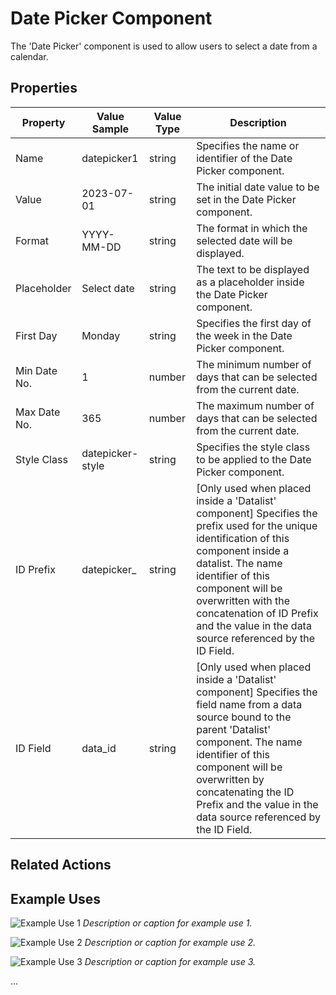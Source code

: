 # Date Picker Component

The 'Date Picker' component is used to allow users to select a date from a calendar.

## Properties

| Property       | Value Sample | Value Type | Description                                                                     |
|----------------|--------------|------------|---------------------------------------------------------------------------------|
| Name           | datepicker1  | string     | Specifies the name or identifier of the Date Picker component.                   |
| Value          | 2023-07-01   | string     | The initial date value to be set in the Date Picker component.                  |
| Format         | YYYY-MM-DD   | string     | The format in which the selected date will be displayed.                         |
| Placeholder    | Select date  | string     | The text to be displayed as a placeholder inside the Date Picker component.      |
| First Day      | Monday       | string     | Specifies the first day of the week in the Date Picker component.                |
| Min Date No.   | 1            | number     | The minimum number of days that can be selected from the current date.           |
| Max Date No.   | 365          | number     | The maximum number of days that can be selected from the current date.           |
| Style Class    | datepicker-style | string | Specifies the style class to be applied to the Date Picker component.            |
| ID Prefix      | datepicker_  | string     | [Only used when placed inside a 'Datalist' component] Specifies the prefix used for the unique identification of this component inside a datalist. The name identifier of this component will be overwritten with the concatenation of ID Prefix and the value in the data source referenced by the ID Field.   |
| ID Field       | data_id      | string     | [Only used when placed inside a 'Datalist' component] Specifies the field name from a data source bound to the parent 'Datalist' component. The name identifier of this component will be overwritten by concatenating the ID Prefix and the value in the data source referenced by the ID Field. |

## Related Actions

<!-- Empty Related Actions section -->

## Example Uses

![Example Use 1](path/to/screenshot1.png)
_Description or caption for example use 1._

![Example Use 2](path/to/screenshot2.png)
_Description or caption for example use 2._

![Example Use 3](path/to/screenshot3.png)
_Description or caption for example use 3._

...

